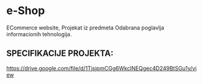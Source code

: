 # e-Shop
ECommerce website, Projekat iz predmeta Odabrana poglavlja informacionih tehnologija. <br>
## SPECIFIKACIJE PROJEKTA: 
https://drive.google.com/file/d/1TjsjpmCGg6WkcINEQgec4D249BtSGu1y/view

